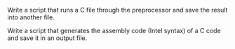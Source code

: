 Write a script that runs a C file through the preprocessor and save the result into another file.





Write a script that generates the assembly code (Intel syntax) of a C code and save it in an output file.
